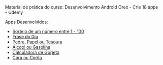 Material de prática do curso: Desenvolvimento Android Oreo - Crie 18 apps - Udemy

Apps Desenvolvidos:
* [Sorteio de um número entre 1 - 100](https://github.com/SergioDiniz/estudo_dev_android_27/tree/master/App_1_sorteio)
* [Frase do Dia](https://github.com/SergioDiniz/estudo_dev_android_27/tree/master/App_2_frase_do_dia)
* [Pedra, Papel ou Tesoura](https://github.com/SergioDiniz/estudo_dev_android_27/tree/master/App_3_pedra_papel_ou_tesoura)
* [Álcool ou Gasolina](https://github.com/SergioDiniz/estudo_dev_android_27/tree/master/App_4_alcool_ou_gasolina)
* [Calculadora de Gorjeta](https://github.com/SergioDiniz/estudo_dev_android_27/tree/master/App_5_calculo_gorjeta)
* [Cara ou Corôa](https://github.com/SergioDiniz/estudo_dev_android_27/tree/master/App_6_cara_coroa)
